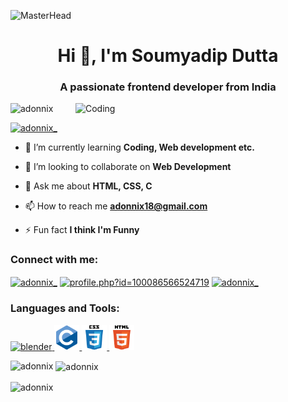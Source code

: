 ![MasterHead](https://i.pinimg.com/originals/83/13/f6/8313f67d2546e50652d4e31f74a1a789.png)
<h1 align="center">Hi 👋, I'm Soumyadip Dutta</h1>
<h3 align="center">A passionate frontend developer from India</h3>
<img align="right" alt="Coding" width="400" src="https://cdn.dribbble.com/users/1059583/screenshots/4171367/coding-freak.gif">

<p align="left"> <img src="https://komarev.com/ghpvc/?username=adonnix&label=Profile%20views&color=0e75b6&style=flat" alt="adonnix" /> </p>

<p align="left"> <a href="https://twitter.com/adonnix_" target="blank"><img src="https://img.shields.io/twitter/follow/adonnix_?logo=twitter&style=for-the-badge" alt="adonnix_" /></a> </p>

- 🌱 I’m currently learning **Coding, Web development etc.**

- 👯 I’m looking to collaborate on **Web Development**

- 💬 Ask me about **HTML, CSS, C**

- 📫 How to reach me **adonnix18@gmail.com**

- ⚡ Fun fact **I think I'm Funny**

<h3 align="left">Connect with me:</h3>
<p align="left">
<a href="https://twitter.com/adonnix_" target="blank"><img align="center" src="https://raw.githubusercontent.com/rahuldkjain/github-profile-readme-generator/master/src/images/icons/Social/twitter.svg" alt="adonnix_" height="30" width="40" /></a>
<a href="https://fb.com/profile.php?id=100086566524719" target="blank"><img align="center" src="https://raw.githubusercontent.com/rahuldkjain/github-profile-readme-generator/master/src/images/icons/Social/facebook.svg" alt="profile.php?id=100086566524719" height="30" width="40" /></a>
<a href="https://instagram.com/adonnix_" target="blank"><img align="center" src="https://raw.githubusercontent.com/rahuldkjain/github-profile-readme-generator/master/src/images/icons/Social/instagram.svg" alt="adonnix_" height="30" width="40" /></a>
</p>

<h3 align="left">Languages and Tools:</h3>
<p align="left"> <a href="https://www.blender.org/" target="_blank" rel="noreferrer"> <img src="https://download.blender.org/branding/community/blender_community_badge_white.svg" alt="blender" width="40" height="40"/> </a> <a href="https://www.cprogramming.com/" target="_blank" rel="noreferrer"> <img src="https://raw.githubusercontent.com/devicons/devicon/master/icons/c/c-original.svg" alt="c" width="40" height="40"/> </a> <a href="https://www.w3schools.com/css/" target="_blank" rel="noreferrer"> <img src="https://raw.githubusercontent.com/devicons/devicon/master/icons/css3/css3-original-wordmark.svg" alt="css3" width="40" height="40"/> </a> <a href="https://www.w3.org/html/" target="_blank" rel="noreferrer"> <img src="https://raw.githubusercontent.com/devicons/devicon/master/icons/html5/html5-original-wordmark.svg" alt="html5" width="40" height="40"/> </a> </p>

<p><img align="left" src="https://github-readme-stats.vercel.app/api/top-langs?username=adonnix&show_icons=true&locale=en&layout=compact" alt="adonnix" /></p>

<p>&nbsp;<img align="center" src="https://github-readme-stats.vercel.app/api?username=adonnix&show_icons=true&locale=en" alt="adonnix" /></p>

<p><img align="center" src="https://github-readme-streak-stats.herokuapp.com/?user=adonnix&" alt="adonnix" /></p>

